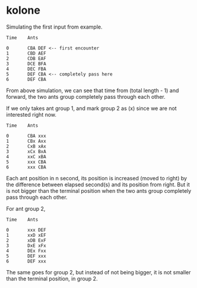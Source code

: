 # kolone

Simulating the first input from example.

```
Time    Ants

0       CBA DEF <-- first encounter
1       CBD AEF
2       CDB EAF
3       DCE BFA
4       DEC FBA
5       DEF CBA <-- completely pass here
6       DEF CBA
```

From above simulation, we can see that time from (total length - 1) and forward, the two ants group completely pass through each other.

If we only takes ant group 1, and mark group 2 as (x) since we are not interested right now.

```
Time    Ants

0       CBA xxx
1       CBx Axx
2       CxB xAx
3       xCx BxA
4       xxC xBA
5       xxx CBA
6       xxx CBA
```

Each ant position in n second, its position is increased (moved to right) by the difference between elapsed second(s) and its position from right. But it is not bigger than the terminal position when the two ants group completely pass through each other.

For ant group 2,

```
Time    Ants

0       xxx DEF
1       xxD xEF
2       xDB ExF
3       DxE xFx
4       DEx Fxx
5       DEF xxx
6       DEF xxx
```

The same goes for group 2, but instead of not being bigger, it is not smaller than the terminal position, in group 2.
